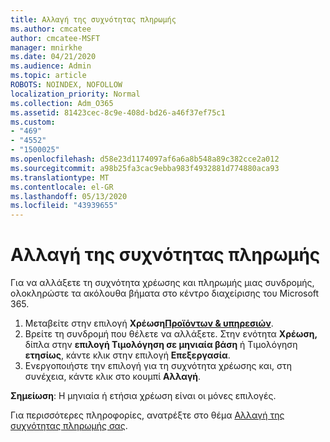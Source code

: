 ```yaml
---
title: Αλλαγή της συχνότητας πληρωμής
ms.author: cmcatee
author: cmcatee-MSFT
manager: mnirkhe
ms.date: 04/21/2020
ms.audience: Admin
ms.topic: article
ROBOTS: NOINDEX, NOFOLLOW
localization_priority: Normal
ms.collection: Adm_O365
ms.assetid: 81423cec-8c9e-408d-bd26-a46f37ef75c1
ms.custom:
- "469"
- "4552"
- "1500025"
ms.openlocfilehash: d58e23d1174097af6a6a8b548a89c382cce2a012
ms.sourcegitcommit: a98b25fa3cac9ebba983f4932881d774880aca93
ms.translationtype: MT
ms.contentlocale: el-GR
ms.lasthandoff: 05/13/2020
ms.locfileid: "43939655"
---
```

# <a name="change-how-often-you-pay"></a>Αλλαγή της συχνότητας πληρωμής

Για να αλλάξετε τη συχνότητα χρέωσης και πληρωμής μιας συνδρομής, ολοκληρώστε τα ακόλουθα βήματα στο κέντρο διαχείρισης του Microsoft 365. 
1. Μεταβείτε στην επιλογή **Χρέωση[Προϊόντων & υπηρεσιών](https://go.microsoft.com/fwlink/p/?linkid=842054)**.
2. Βρείτε τη συνδρομή που θέλετε να αλλάξετε. Στην ενότητα **Χρέωση,** δίπλα στην **επιλογή Τιμολόγηση σε μηνιαία βάση** ή Τιμολόγηση **ετησίως**, κάντε κλικ στην επιλογή **Επεξεργασία**. 
3. Ενεργοποιήστε την επιλογή για τη συχνότητα χρέωσης και, στη συνέχεια, κάντε κλικ στο κουμπί **Αλλαγή**.

**Σημείωση**: Η μηνιαία ή ετήσια χρέωση είναι οι μόνες επιλογές.

Για περισσότερες πληροφορίες, ανατρέξτε στο θέμα [Αλλαγή της συχνότητας πληρωμής σας](https://docs.microsoft.com/microsoft-365/commerce/billing-and-payments/change-payment-frequency?view=o365-worldwide).
